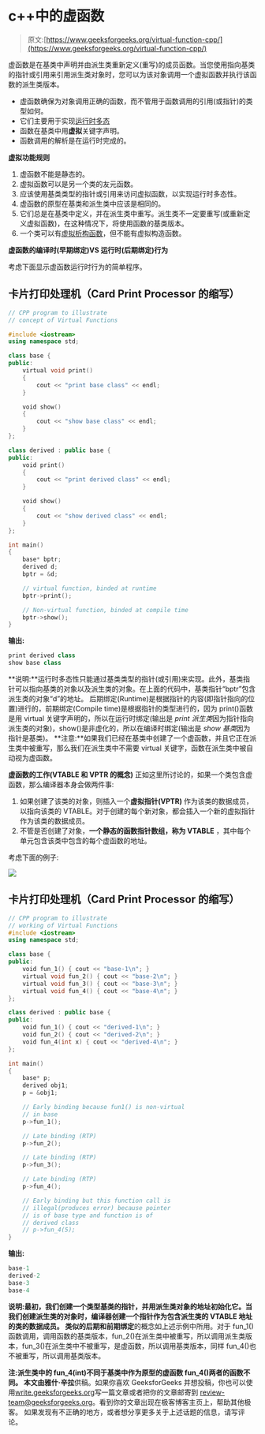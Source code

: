 # c++中的虚函数

> 原文:[https://www.geeksforgeeks.org/virtual-function-cpp/](https://www.geeksforgeeks.org/virtual-function-cpp/)

虚函数是在基类中声明并由派生类重新定义(重写)的成员函数。当您使用指向基类的指针或引用来引用派生类对象时，您可以为该对象调用一个虚拟函数并执行该函数的派生类版本。

*   虚函数确保为对象调用正确的函数，而不管用于函数调用的引用(或指针)的类型如何。
*   它们主要用于实现[运行时多态](https://www.geeksforgeeks.org/polymorphism-in-c/)
*   函数在基类中用**虚拟**关键字声明。
*   函数调用的解析是在运行时完成的。

**虚拟功能规则**

1.  虚函数不能是静态的。
2.  虚拟函数可以是另一个类的友元函数。
3.  应该使用基类类型的指针或引用来访问虚拟函数，以实现运行时多态性。
4.  虚函数的原型在基类和派生类中应该是相同的。
5.  它们总是在基类中定义，并在派生类中重写。派生类不一定要重写(或重新定义虚拟函数)，在这种情况下，将使用函数的基类版本。
6.  一个类可以有[虚拟析构函数](https://www.geeksforgeeks.org/virtual-destructor/)，但不能有虚拟构造函数。

**虚函数的编译时(早期绑定)VS 运行时(后期绑定)行为**

考虑下面显示虚函数运行时行为的简单程序。

## 卡片打印处理机（Card Print Processor 的缩写）

```cpp
// CPP program to illustrate
// concept of Virtual Functions

#include <iostream>
using namespace std;

class base {
public:
    virtual void print()
    {
        cout << "print base class" << endl;
    }

    void show()
    {
        cout << "show base class" << endl;
    }
};

class derived : public base {
public:
    void print()
    {
        cout << "print derived class" << endl;
    }

    void show()
    {
        cout << "show derived class" << endl;
    }
};

int main()
{
    base* bptr;
    derived d;
    bptr = &d;

    // virtual function, binded at runtime
    bptr->print();

    // Non-virtual function, binded at compile time
    bptr->show();
}
```

**输出:**

```cpp
print derived class
show base class
```

**说明:**运行时多态性只能通过基类类型的指针(或引用)来实现。此外，基类指针可以指向基类的对象以及派生类的对象。在上面的代码中，基类指针“bptr”包含派生类的对象“d”的地址。
后期绑定(Runtime)是根据指针的内容(即指针指向的位置)进行的，前期绑定(Compile time)是根据指针的类型进行的，因为 print()函数是用 virtual 关键字声明的，所以在运行时绑定(输出是 *print 派生类*因为指针指向派生类的对象)，show()是非虚化的，所以在编译时绑定(输出是 *show 基类*因为指针是基类)。
**注意:**如果我们已经在基类中创建了一个虚函数，并且它正在派生类中被重写，那么我们在派生类中不需要 virtual 关键字，函数在派生类中被自动视为虚函数。

**虚函数的工作(VTABLE 和 VPTR 的概念)**
正如这里所讨论的，如果一个类包含虚函数，那么编译器本身会做两件事:

1.  如果创建了该类的对象，则插入一个**虚拟指针(VPTR)** 作为该类的数据成员，以指向该类的 VTABLE。对于创建的每个新对象，都会插入一个新的虚拟指针作为该类的数据成员。
2.  不管是否创建了对象，**一个静态的函数指针数组，称为 VTABLE** ，其中每个单元包含该类中包含的每个虚函数的地址。

考虑下面的例子:

![](img/735d6bf3ea877ac407225b8cd8baf4f9.png)

## 卡片打印处理机（Card Print Processor 的缩写）

```cpp
// CPP program to illustrate
// working of Virtual Functions
#include <iostream>
using namespace std;

class base {
public:
    void fun_1() { cout << "base-1\n"; }
    virtual void fun_2() { cout << "base-2\n"; }
    virtual void fun_3() { cout << "base-3\n"; }
    virtual void fun_4() { cout << "base-4\n"; }
};

class derived : public base {
public:
    void fun_1() { cout << "derived-1\n"; }
    void fun_2() { cout << "derived-2\n"; }
    void fun_4(int x) { cout << "derived-4\n"; }
};

int main()
{
    base* p;
    derived obj1;
    p = &obj1;

    // Early binding because fun1() is non-virtual
    // in base
    p->fun_1();

    // Late binding (RTP)
    p->fun_2();

    // Late binding (RTP)
    p->fun_3();

    // Late binding (RTP)
    p->fun_4();

    // Early binding but this function call is
    // illegal(produces error) because pointer
    // is of base type and function is of
    // derived class
    // p->fun_4(5);
}
```

**输出:**

```cpp
base-1
derived-2
base-3
base-4
```

**说明:**最初，我们创建一个类型基类的指针，并用派生类对象的地址初始化它。当我们创建派生类的对象时，编译器创建一个指针作为包含派生类的 VTABLE 地址的类的数据成员。
类似的**后期和前期绑定**的概念如上述示例中所用。对于 fun_1()函数调用，调用函数的基类版本，fun_2()在派生类中被重写，所以调用派生类版本，fun_3()在派生类中不被重写，是虚函数，所以调用基类版本，同样 fun_4()也不被重写，所以调用基类版本。

**注:**派生类中的 fun_4(int)不同于基类中作为原型的虚函数 fun_4()两者的函数不同。
本文由**雅什·辛拉**供稿。如果你喜欢 GeeksforGeeks 并想投稿，你也可以使用[write.geeksforgeeks.org](https://write.geeksforgeeks.org)写一篇文章或者把你的文章邮寄到 review-team@geeksforgeeks.org。看到你的文章出现在极客博客主页上，帮助其他极客。
如果发现有不正确的地方，或者想分享更多关于上述话题的信息，请写评论。